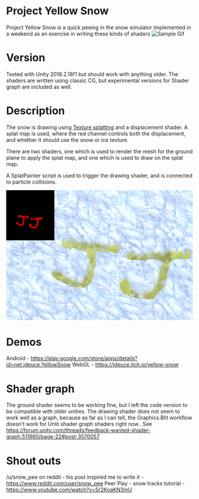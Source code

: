 # Project Yellow Snow
Project Yellow Snow is a quick peeing in the snow simulator implemented in a weekend as an exercise in writing these kinds of shaders
![Sample Gif](SampleGif.gif)

# Version
Tested with Unity 2018.2.18f1 but should work with anything older.
The shaders are written using classic CG, but experimental versions for Shader graph are included as well.

# Description
The snow is drawing using [Texture splatting](https://en.wikipedia.org/wiki/Texture_splatting) and a displacement shader. A splat map is used, where
the red channel controls both the displacement, and whether it should use the snow or ice texture.

There are two shaders, one which is used to render the mesh for the ground plane to apply the splat map, and one which is used to draw on the splat map.

A SplatPainter script is used to trigger the drawing shader, and is connected to particle collisions.

![Splat Sample](Sample.png)

# Demos

Android - https://play.google.com/store/apps/details?id=net.jdeuce.YellowSnow
WebGL - https://jdeuce.itch.io/yellow-snow


# Shader graph
The ground shader seems to be working fine, but I left the code version to be compatible with older unities.
The drawing shader does not seem to work well as a graph, because as far as I can tell, the Graphics.Blit workflow doesn't work for Unlit shader graph shaders right now.. See https://forum.unity.com/threads/feedback-wanted-shader-graph.511960/page-22#post-3570057

# Shout outs
/u/snow_pee on reddit - his post inspired me to write it - https://www.reddit.com/user/snow_pee
Peer Play - snow tracks tutorial - https://www.youtube.com/watch?v=Sr2KoaKN3mU
